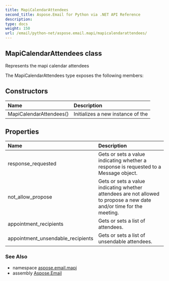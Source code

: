 ```yaml
---
title: MapiCalendarAttendees
second_title: Aspose.Email for Python via .NET API Reference
description: 
type: docs
weight: 150
url: /email/python-net/aspose.email.mapi/mapicalendarattendees/
---
```


## MapiCalendarAttendees class

Represents the mapi calendar attendees

The MapiCalendarAttendees type exposes the following members:
## Constructors
| Name | Description |
| :- | :- |
|MapiCalendarAttendees()|Initializes a new instance of the|
## Properties
| Name | Description |
| :- | :- |
|response_requested|Gets or sets a value indicating whether a response is requested to a Message object.|
|not_allow_propose|Gets or sets a value indicating whether attendees are not allowed to propose a new date and/or time for the meeting.|
|appointment_recipients|Gets or sets a list of attendees.|
|appointment_unsendable_recipients|Gets or sets a list of unsendable attendees.|

### See Also

* namespace [aspose.email.mapi](/email/python-net/aspose.email.mapi/)
* assembly [Aspose.Email](/slides/python-net/)

